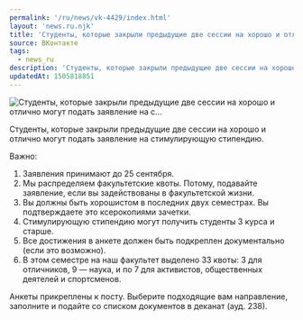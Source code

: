 ```yaml
---
permalink: '/ru/news/vk-4429/index.html'
layout: 'news.ru.njk'
title: 'Студенты, которые закрыли предыдущие две сессии на хорошо и отлично могут подать заявление на с…'
source: ВКонтакте
tags:
  - news_ru
description: 'Студенты, которые закрыли предыдущие две сессии на хорошо и отлично могут подать заявление на с…'
updatedAt: 1505818851
---
```

![Студенты, которые закрыли предыдущие две сессии на хорошо и отлично могут подать заявление на с…](https://sun9-49.userapi.com/impf/c836330/v836330609/5b51a/plyogW3Jrzw.jpg?size=1280x800&quality=96&sign=1f4674cc207474bcb089bdefa803290f&c_uniq_tag=1l2mixUesqvKfJsp3Y4m0oWuXEmykmSViYiC5ZHrPS4&type=album)

Студенты, которые закрыли предыдущие две сессии на хорошо и отлично могут подать заявление на стимулирующую стипендию.

Важно:
1. Заявления принимают до 25 сентября.
2. Мы распределяем факультетские квоты. Потому, подавайте заявление, если вы задействованы в факультетской жизни.
3. Вы должны быть хорошистом в последних двух семестрах. Вы подтверждаете это ксерокопиями зачетки.
4. Стимулирующую стипендию могут получить студенты 3 курса и старше.
5. Все достижения в анкете должен быть подкреплен документально (если это возможно).
6. В этом семестре на наш факультет выделено 33 квоты: 3 для отличников, 9 — наука, и по 7 для активистов, общественных деятелей и спортсменов.

Анкеты прикреплены к посту. Выберите подходящие вам направление, заполните и подайте со списком документов в деканат (ауд. 238).
